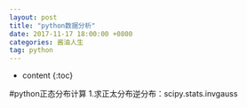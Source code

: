 ```yaml
---
layout: post
title: "python数据分析"
date: 2017-11-17 18:00:00 +0800 
categories: 酱油人生
tag: python
---
```

* content
{:toc}

<!-- more -->
#python正态分布计算
1.求正太分布逆分布：scipy.stats.invgauss